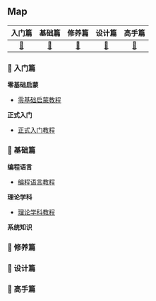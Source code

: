 ## Map

| 入门篇 | 基础篇 | 修养篇 | 设计篇 | 高手篇 |
| :---: | :----: | :---: | :----: | :----: |
| [:hatching_chick:](#hatching_chick-入门篇) | [:water_buffalo:](#water_buffalo-基础篇) | [:tiger2:](#tiger2-修养篇) | [:whale2:](#whale2-程序设计篇) | [:dragon:](#dragon-高手成长篇)|

### :hatching_chick: 入门篇

**零基础启蒙**

- [零基础启蒙教程](/map/零基础启蒙教程.md)

**正式入门**

- [正式入门教程](/map/正式入门教程.md)

### :water_buffalo: 基础篇

**编程语言**

- [编程语言教程](/map/编程语言教程.md)

**理论学科**

- [理论学科教程](/map/理论学科教程.md)

**系统知识**

### :tiger2: 修养篇

### :whale2: 设计篇

### :dragon: 高手篇